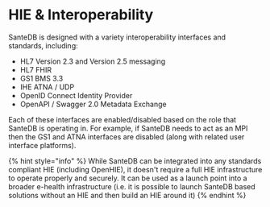# HIE & Interoperability

SanteDB is designed with a variety interoperability interfaces and standards, including:

* HL7 Version 2.3 and Version 2.5 messaging
* HL7 FHIR&#x20;
* GS1 BMS 3.3
* IHE ATNA / UDP
* OpenID Connect Identity Provider
* OpenAPI / Swagger 2.0 Metadata Exchange

Each of these interfaces are enabled/disabled based on the role that SanteDB is operating in. For example, if SanteDB needs to act as an MPI then the GS1 and ATNA interfaces are disabled (along with related user interface platforms).

{% hint style="info" %}
While SanteDB can be integrated into any standards compliant HIE (including OpenHIE), it doesn't require a full HIE infrastructure to operate properly and securely. It can be used as a launch point into a broader e-health infrastructure (i.e. it is possible to launch SanteDB based solutions without an HIE and then build an HIE around it)
{% endhint %}

###
